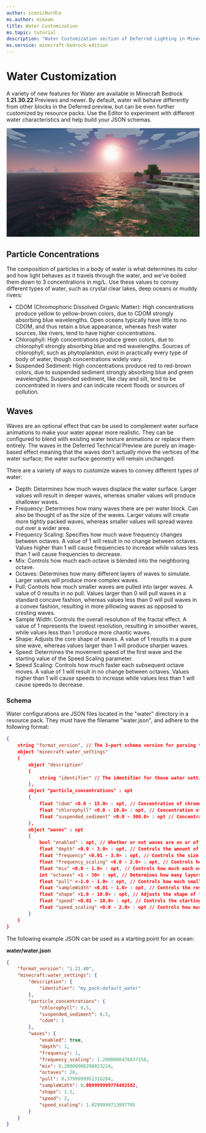 ```yaml
---
author: iconicNurdle
ms.author: mikeam
title: Water Customization
ms.topic: tutorial
description: "Water Customization section of Deferred Lighting in Minecraft: Bedrock Edition."
ms.service: minecraft-bedrock-edition
---
```


# Water Customization

A variety of new features for Water are available in Minecraft Bedrock **1.21.30.22** Previews and newer. By default, water will behave differently from other blocks in the Deferred preview, but can be even further customized by resource packs. Use the Editor to experiment with different water characteristics and help build your JSON schemas.

![In-game screenshot showing an ocean biome at sunset in Minecraft with realistic water.](Media/water.png)

## Particle Concentrations

The composition of particles in a body of water is what determines its color and how light behaves as it travels through the water, and we've boiled them down to 3 concentrations in mg/L. Use these values to convey different types of water, such as crystal clear lakes, deep oceans or muddy rivers:
- CDOM (Chromophoric Dissolved Organic Matter): High concentrations produce yellow to yellow-brown colors, due to CDOM strongly absorbing blue wavelengths. Open oceans typically have little to no CDOM, and thus retain a blue appearance, whereas fresh water sources, like rivers, tend to have higher concentrations.
- Chlorophyll: High concentrations produce green colors, due to chlorophyll strongly absorbing blue and red wavelengths. Sources of chlorophyll, such as phytoplankton, exist in practically every type of body of water, though concentrations widely vary.
- Suspended Sediment: High concentrations produce red to red-brown colors, due to suspended sediment strongly absorbing blue and green wavelengths. Suspended sediment, like clay and silt, tend to be concentrated in rivers and can indicate recent floods or sources of pollution.

## Waves

Waves are an optional effect that can be used to complement water surface animations to make your water appear more realistic. They can be configured to blend with existing water texture animations or replace them entirely. The waves in the Deferred Technical Preview are purely an image-based effect meaning that the waves don't actually move the vertices of the water surface; the water surface geometry will remain unchanged.

There are a variety of ways to customize waves to convey different types of water:
- Depth: Determines how much waves displace the water surface. Larger values will result in deeper waves, whereas smaller values will produce shallower waves.
- Frequency: Determines how many waves there are per water block. Can also be thought of as the size of the waves. Larger values will create more tightly packed waves, whereas smaller values will spread waves out over a wider area.
- Frequency Scaling: Specifies how much wave frequency changes between octaves. A value of 1 will result in no change between octaves. Values higher than 1 will cause frequencies to increase while values less than 1 will cause frequencies to decrease.
- Mix: Controls how much each octave is blended into the neighboring octave.
- Octaves: Determines how many different layers of waves to simulate. Larger values will produce more complex waves.
- Pull: Controls how much smaller waves are pulled into larger waves. A value of 0 results in no pull. Values larger than 0 will pull waves in a standard concave fashion, whereas values less than 0 will pull waves in a convex fashion, resulting in more pillowing waves as opposed to cresting waves.
- Sample Width: Controls the overall resolution of the fractal effect. A value of 1 represents the lowest resolution, resulting in smoother waves, while values less than 1 produce more chaotic waves.
- Shape: Adjusts the core shape of waves. A value of 1 results in a pure sine wave, whereas values larger than 1 will produce sharper waves.
- Speed: Determines the movement speed of the first wave and the starting value of the Speed Scaling parameter.
- Speed Scaling: Controls how much faster each subsequent octave moves. A value of 1 will result in no change between octaves. Values higher than 1 will cause speeds to increase while values less than 1 will cause speeds to decrease.

### Schema

Water configurations are JSON files located in the "water" directory in a resource pack. They must have the filename "water.json", and adhere to the following format:

```json
{
    string "format_version", // The 3-part schema version for parsing these water settings.
    object "minecraft:water_settings"
    {
        object "description"
        {
            string "identifier" // The identifier for these water settings. The identifier must include a namespace.
        },
        object "particle_concentrations" : opt
        {
            float "cdom" <0.0 - 15.0> : opt, // Concentration of chromophoric dissolved organic matter in mg/L; higher concentrations produce more yellow/yellow-brown colors
            float "chlorophyll" <0.0 - 10.0> : opt, // Concentration of chlorophyll in mg/L; higher concentrations produce more green colors
            float "suspended_sediment" <0.0 - 300.0> : opt // Concentration of suspended sediment in mg/L; higher concentrations produce more red/red-brown colors
        },
        object "waves" : opt
        {
            bool "enabled" : opt, // Whether or not waves are on or off
            float "depth" <0.0 - 3.0> : opt, // Controls the amount of wave displacement
            float "frequency" <0.01 - 3.0> : opt, // Controls the size of individual waves; higher values create more tightly packed waves
            float "frequency_scaling" <0.0 - 2.0> : opt, // Controls how much frequencies change in subsequent octaves
            float "mix" <0.0 - 1.0> : opt, // Controls how much each octave will blend into the neighboring octave
            int "octaves" <1 - 30> : opt, // Determines how many layers of waves to simulate; high values result in more complex waves
            float "pull" <-1.0 - 1.0> : opt, // Controls how much smaller waves are pulled into larger ones
            float "sampleWidth" <0.01 - 1.0> : opt, // Controls the resolutions of the fractal effect; higher values result in smoother waves
            float "shape" <1.0 - 10.0> : opt, // Adjusts the shape of the wave
            float "speed" <0.01 - 10.0> : opt, // Controls the starting speed of the first waves
            float "speed_scaling" <0.0 - 2.0> : opt // Controls how much faster/slower subsequent octaves move
        }
    }
}
```

The following example JSON can be used as a starting point for an ocean:

**water/water.json**
```json
{
    "format_version": "1.21.40",
    "minecraft:water_settings": {
        "description": {
            "identifier": "my_pack:default_water"
        },
        "particle_concentrations": {
            "chlorophyll": 0.5,
            "suspended_sediment": 0.5,
            "cdom": 1
        },
        "waves": {
            "enabled": true,
            "depth": 1,
            "frequency": 1,
            "frequency_scaling": 1.2000000476837158,
            "mix": 0.20000000298023224,
            "octaves": 28,
            "pull": 0.3799999952316284,
            "sampleWidth": 0.009999999776482582,
            "shape": 1.5,
            "speed": 2,
            "speed_scaling": 1.0299999713897705
        }
    }
}
```
